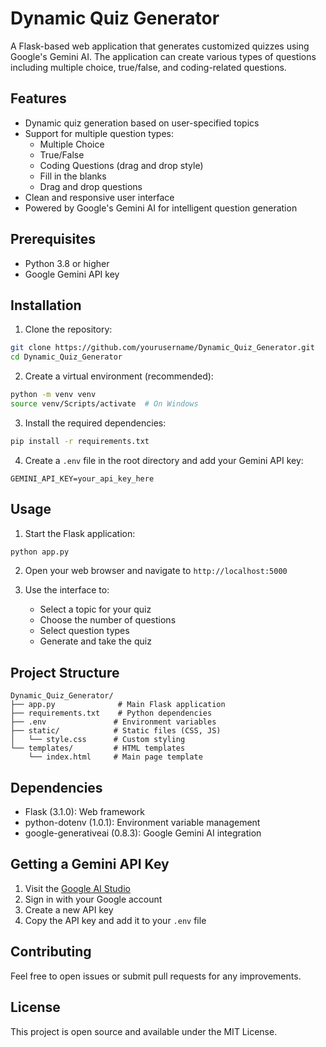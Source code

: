 # Dynamic Quiz Generator

A Flask-based web application that generates customized quizzes using Google's Gemini AI. The application can create various types of questions including multiple choice, true/false, and coding-related questions.

## Features

- Dynamic quiz generation based on user-specified topics
- Support for multiple question types:
  - Multiple Choice
  - True/False
  - Coding Questions (drag and drop style)
  - Fill in the blanks
  - Drag and drop questions
- Clean and responsive user interface
- Powered by Google's Gemini AI for intelligent question generation

## Prerequisites

- Python 3.8 or higher
- Google Gemini API key

## Installation

1. Clone the repository:
```bash
git clone https://github.com/yourusername/Dynamic_Quiz_Generator.git
cd Dynamic_Quiz_Generator
```

2. Create a virtual environment (recommended):
```bash
python -m venv venv
source venv/Scripts/activate  # On Windows
```

3. Install the required dependencies:
```bash
pip install -r requirements.txt
```

4. Create a `.env` file in the root directory and add your Gemini API key:
```
GEMINI_API_KEY=your_api_key_here
```

## Usage

1. Start the Flask application:
```bash
python app.py
```

2. Open your web browser and navigate to `http://localhost:5000`

3. Use the interface to:
   - Select a topic for your quiz
   - Choose the number of questions
   - Select question types
   - Generate and take the quiz

## Project Structure

```
Dynamic_Quiz_Generator/
├── app.py              # Main Flask application
├── requirements.txt    # Python dependencies
├── .env               # Environment variables
├── static/            # Static files (CSS, JS)
│   └── style.css      # Custom styling
└── templates/         # HTML templates
    └── index.html     # Main page template
```

## Dependencies

- Flask (3.1.0): Web framework
- python-dotenv (1.0.1): Environment variable management
- google-generativeai (0.8.3): Google Gemini AI integration

## Getting a Gemini API Key

1. Visit the [Google AI Studio](https://aistudio.google.com/app/apikey)
2. Sign in with your Google account
3. Create a new API key
4. Copy the API key and add it to your `.env` file

## Contributing

Feel free to open issues or submit pull requests for any improvements.

## License

This project is open source and available under the MIT License.
